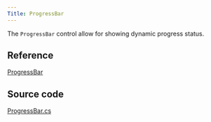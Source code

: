 ```yaml
---
Title: ProgressBar
---
```

The `ProgressBar` control allow for showing dynamic progress status.

## Reference
[ProgressBar](http://reference.avaloniaui.net/api/Avalonia.Controls/ProgressBar/)

## Source code
[ProgressBar.cs](https://github.com/AvaloniaUI/Avalonia/blob/master/src/Avalonia.Controls/ProgressBar.cs)
